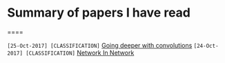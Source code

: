 # Summary of papers I have read
====

`[25-Oct-2017] [CLASSIFICATION]` [Going deeper with convolutions](summaries/Going_Deeper_With_Conv.md)
`[24-Oct-2017] [CLASSIFICATION]` [Network In Network](summaries/Network_In_Network.md) 
